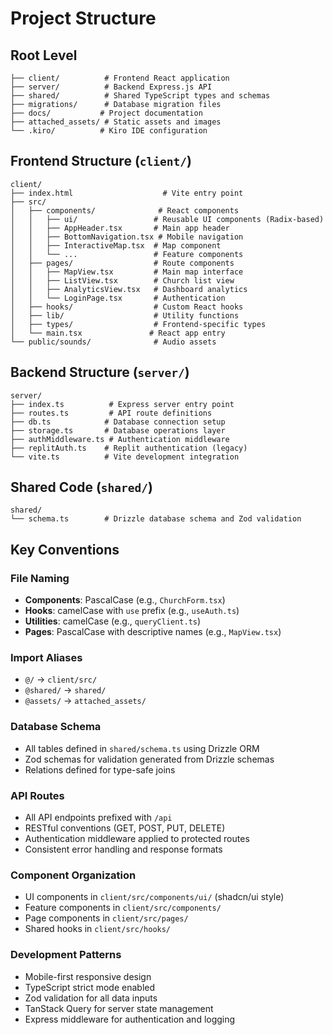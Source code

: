 # Project Structure

## Root Level
```
├── client/          # Frontend React application
├── server/          # Backend Express.js API
├── shared/          # Shared TypeScript types and schemas
├── migrations/      # Database migration files
├── docs/           # Project documentation
├── attached_assets/ # Static assets and images
└── .kiro/          # Kiro IDE configuration
```

## Frontend Structure (`client/`)
```
client/
├── index.html                    # Vite entry point
├── src/
│   ├── components/              # React components
│   │   ├── ui/                 # Reusable UI components (Radix-based)
│   │   ├── AppHeader.tsx       # Main app header
│   │   ├── BottomNavigation.tsx # Mobile navigation
│   │   ├── InteractiveMap.tsx  # Map component
│   │   └── ...                 # Feature components
│   ├── pages/                  # Route components
│   │   ├── MapView.tsx         # Main map interface
│   │   ├── ListView.tsx        # Church list view
│   │   ├── AnalyticsView.tsx   # Dashboard analytics
│   │   └── LoginPage.tsx       # Authentication
│   ├── hooks/                  # Custom React hooks
│   ├── lib/                    # Utility functions
│   ├── types/                  # Frontend-specific types
│   └── main.tsx               # React app entry
└── public/sounds/              # Audio assets
```

## Backend Structure (`server/`)
```
server/
├── index.ts          # Express server entry point
├── routes.ts         # API route definitions
├── db.ts            # Database connection setup
├── storage.ts       # Database operations layer
├── authMiddleware.ts # Authentication middleware
├── replitAuth.ts    # Replit authentication (legacy)
└── vite.ts          # Vite development integration
```

## Shared Code (`shared/`)
```
shared/
└── schema.ts        # Drizzle database schema and Zod validation
```

## Key Conventions

### File Naming
- **Components**: PascalCase (e.g., `ChurchForm.tsx`)
- **Hooks**: camelCase with `use` prefix (e.g., `useAuth.ts`)
- **Utilities**: camelCase (e.g., `queryClient.ts`)
- **Pages**: PascalCase with descriptive names (e.g., `MapView.tsx`)

### Import Aliases
- `@/` → `client/src/`
- `@shared/` → `shared/`
- `@assets/` → `attached_assets/`

### Database Schema
- All tables defined in `shared/schema.ts` using Drizzle ORM
- Zod schemas for validation generated from Drizzle schemas
- Relations defined for type-safe joins

### API Routes
- All API endpoints prefixed with `/api`
- RESTful conventions (GET, POST, PUT, DELETE)
- Authentication middleware applied to protected routes
- Consistent error handling and response formats

### Component Organization
- UI components in `client/src/components/ui/` (shadcn/ui style)
- Feature components in `client/src/components/`
- Page components in `client/src/pages/`
- Shared hooks in `client/src/hooks/`

### Development Patterns
- Mobile-first responsive design
- TypeScript strict mode enabled
- Zod validation for all data inputs
- TanStack Query for server state management
- Express middleware for authentication and logging